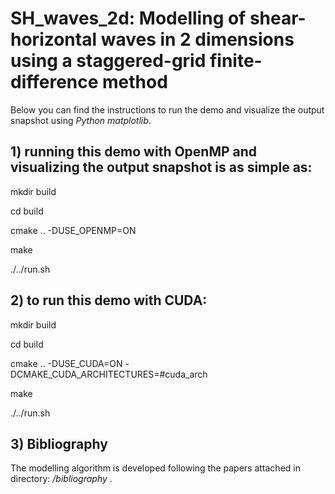 # SH_waves_2d: Modelling of shear-horizontal waves in 2 dimensions using a staggered-grid finite-difference method

Below you can find the instructions to run the demo and visualize the output snapshot using *Python matplotlib*.

## 1) running this demo with OpenMP and visualizing the output snapshot is as simple as:
  mkdir build

  cd build

  cmake .. -DUSE_OPENMP=ON
  
  make
  
  ./../run.sh

## 2) to run this demo with CUDA:
  mkdir build

  cd build
  
  cmake .. -DUSE_CUDA=ON -DCMAKE_CUDA_ARCHITECTURES=#cuda_arch

  make
  
  ./../run.sh

## 3) Bibliography
The modelling algorithm is developed following the papers attached in directory: */bibliography* .
